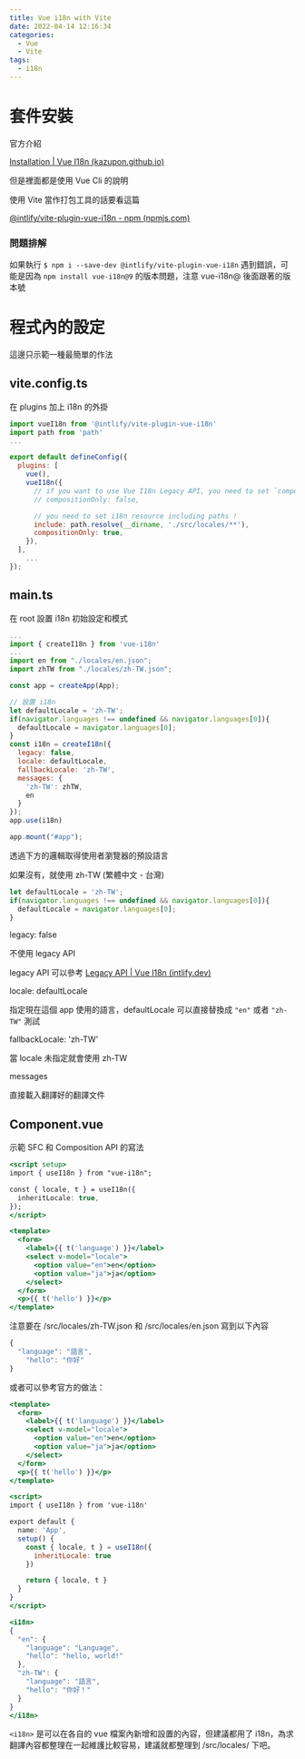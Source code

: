```yaml
---
title: Vue i18n with Vite
date: 2022-04-14 12:16:34
categories:
  - Vue
  - Vite
tags:
  - i18n
---
```


# 套件安裝

官方介紹

[Installation | Vue I18n (kazupon.github.io)](https://kazupon.github.io/vue-i18n/installation.html)

但是裡面都是使用 Vue Cli 的說明

使用 Vite 當作打包工具的話要看這篇

[@intlify/vite-plugin-vue-i18n - npm (npmjs.com)](https://www.npmjs.com/package/@intlify/vite-plugin-vue-i18n)

<!-- more -->

### 問題排解

如果執行 `$ npm i --save-dev @intlify/vite-plugin-vue-i18n` 遇到錯誤，可能是因為 `npm install vue-i18n@9` 的版本問題，注意 vue-i18n@ 後面跟著的版本號

# 程式內的設定

這邊只示範一種最簡單的作法

## vite.config.ts

在 plugins 加上 i18n 的外掛

```jsx
import vueI18n from '@intlify/vite-plugin-vue-i18n'
import path from 'path'
...

export default defineConfig({
  plugins: [
    vue(),
    vueI18n({
      // if you want to use Vue I18n Legacy API, you need to set `compositionOnly: false`
      // compositionOnly: false,

      // you need to set i18n resource including paths !
      include: path.resolve(__dirname, './src/locales/**'),
      compositionOnly: true,
    }),
  ],
	...
});
```

## main.ts

在 root 設置 i18n 初始設定和模式

```jsx
...
import { createI18n } from 'vue-i18n'
...
import en from "./locales/en.json";
import zhTW from "./locales/zh-TW.json";

const app = createApp(App);

// 設置 i18n
let defaultLocale = 'zh-TW';
if(navigator.languages !== undefined && navigator.languages[0]){
  defaultLocale = navigator.languages[0];
}
const i18n = createI18n({
  legacy: false,
  locale: defaultLocale,
  fallbackLocale: 'zh-TW',
  messages: {
    'zh-TW': zhTW,
    en
  }
});
app.use(i18n)

app.mount("#app");
```

透過下方的邏輯取得使用者瀏覽器的預設語言

如果沒有，就使用 zh-TW (繁體中文 - 台灣)

```jsx
let defaultLocale = 'zh-TW';
if(navigator.languages !== undefined && navigator.languages[0]){
  defaultLocale = navigator.languages[0];
}

```

legacy: false

不使用 legacy API

legacy API 可以參考 [Legacy API | Vue I18n (intlify.dev)](https://vue-i18n.intlify.dev/api/legacy.html)

locale: defaultLocale

指定現在這個 app 使用的語言，defaultLocale 可以直接替換成 `"en"` 或者 `"zh-TW"` 測試

fallbackLocale: 'zh-TW'

當 locale 未指定就會使用 zh-TW

messages

直接載入翻譯好的翻譯文件

## Component.vue

示範 SFC 和 Composition API 的寫法

```jsx
<script setup>
import { useI18n } from "vue-i18n";

const { locale, t } = useI18n({
  inheritLocale: true,
});
</script>

<template>
  <form>
    <label>{{ t('language') }}</label>
    <select v-model="locale">
      <option value="en">en</option>
      <option value="ja">ja</option>
    </select>
  </form>
  <p>{{ t('hello') }}</p>
</template>

```

注意要在 /src/locales/zh-TW.json 和 /src/locales/en.json 寫到以下內容

```jsx
{
  "language": "語言",
	"hello": "你好"
}
```

或者可以參考官方的做法：

```jsx
<template>
  <form>
    <label>{{ t('language') }}</label>
    <select v-model="locale">
      <option value="en">en</option>
      <option value="ja">ja</option>
    </select>
  </form>
  <p>{{ t('hello') }}</p>
</template>

<script>
import { useI18n } from 'vue-i18n'

export default {
  name: 'App',
  setup() {
    const { locale, t } = useI18n({
      inheritLocale: true
    })

    return { locale, t }
  }
}
</script>

<i18n>
{
  "en": {
    "language": "Language",
    "hello": "hello, world!"
  },
  "zh-TW": {
    "language": "語言",
    "hello": "你好！"
  }
}
</i18n>
```

`<i18n>` 是可以在各自的 vue 檔案內新增和設置的內容，但建議都用了 i18n，為求翻譯內容都整理在一起維護比較容易，建議就都整理到 /src/locales/ 下吧。